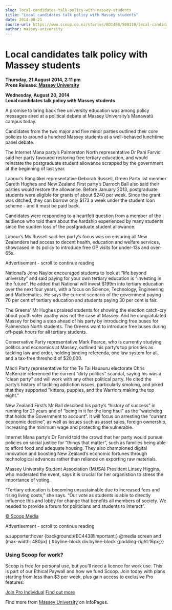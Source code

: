 ```yaml
---
slug: local-candidates-talk-policy-with-massey-students
title: "Local candidates talk policy with Massey students"
date: 2014-08-21
source-url: https://www.scoop.co.nz/stories/ED1408/S00110/local-candidates-talk-policy-with-massey-students.htm
author: massey-university
---
```

Local candidates talk policy with Massey students
=================================================

**Thursday, 21 August 2014, 2:11 pm**  
**Press Release: [Massey University](https://info.scoop.co.nz/Massey_University)**

**Wednesday, August 20, 2014**  
**Local candidates talk policy with Massey students**

A promise to bring back free university education was among policy messages aired at a political debate at Massey University’s Manawatü campus today.

Candidates from the two major and five minor parties outlined their core policies to around a hundred Massey students at a well-behaved lunchtime panel debate.

The Internet Mana party’s Palmerston North representative Dr Pani Farvid said her party favoured restoring free tertiary education, and would reinstate the postgraduate student allowance scrapped by the government at the beginning of last year.

Labour’s Rangitikei representative Deborah Russell, Green Party list member Gareth Hughes and New Zealand First party’s Darroch Ball also said their parties would restore the allowance. Before January 2013, postgraduate students were eligible for grants of about $240 per week. Since the grant was ditched, they can borrow only $173 a week under the student loan scheme - and it must be paid back.

Candidates were responding to a heartfelt question from a member of the audience who told them about the hardship experienced by many students since the sudden loss of the postgraduate student allowance.

Labour’s Ms Russell said her party’s focus was on ensuring all New Zealanders had access to decent health, education and welfare services, showcased in its policy to introduce free GP visits for under-13s and over-65s.

Advertisement - scroll to continue reading





National’s Jono Naylor encouraged students to look at “life beyond university” and said paying for your own tertiary education is "investing in the future”. He added that National will invest $199m into tertiary education over the next four years, with a focus on Science, Technology, Engineering and Mathematics. He says the current scenario of the government paying 70 per cent of tertiary education and students paying 30 per cent is fair.

The Greens’ Mr Hughes praised students for showing the election catch-cry about youth voter apathy was not the case at Massey. And he congratulated Massey for being a step ahead of his party by introducing free buses for Palmerston North students. The Greens want to introduce free buses during off-peak hours for all tertiary students.

Conservative Party representative Mark Pearce, who is currently studying politics and economics at Massey, outlined his party’s top priorities as tackling law and order, holding binding referenda, one law system for all, and a tax-free threshold of $20,000.

Mäori Party representative for the Te Tai Hauauru electorate Chris McKenzie referenced the current “dirty politics” scandal, saying his was a “clean party” and will work with any other political party. He cited the party’s history of tackling addiction issues, particularly smoking, and joked that they supported "kittens, puppies, and the Warriors making the top eight."

New Zealand First’s Mr Ball descibed his party’s “history of success” in running for 21 years and of “being in it for the long haul" as the “watchdog that holds the Government to account”. It will focus on arresting the “current economic decline”, as well as issues such as asset sales, foreign ownership, increasing the minimum wage and protecting the vulnerable.

Internet Mana party’s Dr Farvid told the crowd that her party would pursue policies on social justice for “things that matter”, such as families being able to afford food and adequate housing. They also championed digital innovation and boosting New Zealand’s economic fortunes through technological advances rather than reliance on exporting raw materials.

Massey University Student Association (MUSA) President Linsey Higgins, who moderated the event, says it is crucial for her organistion to stress the importance of voting.

“Tertiary education is becoming unsustainable due to increased fees and rising living costs,” she says. “Our vote as students is able to directly influence this and lobby for change that benefits all members of society. We needed to provide a forum for politicians and students to interact”.

  

[© Scoop Media](http://www.scoop.co.nz/about/terms.html)  

Advertisement - scroll to continue reading



a.supporter:hover {background:#EC4438!important;} @media screen and (max-width: 480px) { #byline-block div.byline-block {padding-right:16px;}}

### Using Scoop for work?

Scoop is free for personal use, but you’ll need a licence for work use. This is part of our Ethical Paywall and how we fund Scoop. Join today with plans starting from less than $3 per week, plus gain access to exclusive _Pro_ features.  
  
[Join Pro Individual](https://pro.scoop.co.nz/Individual/?from=ProIn24) [Find out more](https://pro.scoop.co.nz/using-scoop-for-work/?from=ProIn24)

Find more from [Massey University](https://info.scoop.co.nz/Massey_University) on InfoPages.